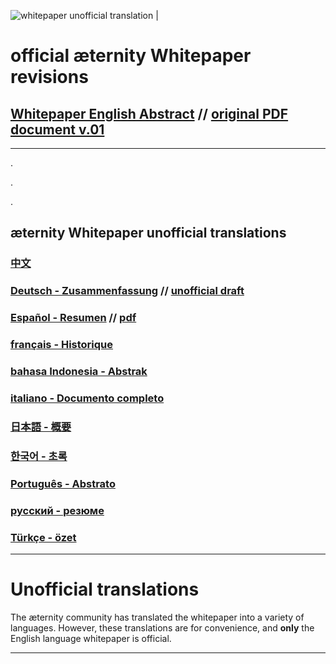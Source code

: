![whitepaper unofficial translation](http://aeternity.de/images-by-zwilla/whitepaper-header.jpg) |                                        

official æternity Whitepaper revisions 
=================================
## [Whitepaper English Abstract][WP_engl] // [original PDF document v.01](https://github.com/aeternity/wiki/blob/master/whitepapers/%C3%A6ternity-blockchain-whitepaper.pdf)
***
.

.

.
## æternity Whitepaper unofficial translations
### [中文](Whitepaper_Chinese)
### [Deutsch - Zusammenfassung](Whitepaper_Deutsch) // [unofficial draft]([German]-æternity-Whitepaper-Draft)
### [Español - Resumen](Whitepaper_Español) // [pdf](https://github.com/aeternity/wiki/blob/master/whitepapers/Aeternity-blockchain-espaniol.pdf)
### [français - Historique](Whitepaper_French)
### [bahasa Indonesia - Abstrak](Whitepaper_Indonesia)
### [italiano - Documento completo](Whitepaper_Italian)
### [日本語 - 概要](Whitepaper_Japanese)
### [한국어 - 초록][WP_kr]
### [Português - Abstrato](Whitepaper_-Português)
### [русский - резюме](Whitepaper_Russian)
### [Türkçe - özet](Whitepaper_Turkish)

***
# Unofficial translations
The æternity community has translated the whitepaper into a variety of languages. However, these translations are for convenience, and
**only** the English language whitepaper is official.

***
[WP_engl]: Whitepaper_English
[WP_kr]: Whitepaper_korean-(%ED%95%9C%EA%B5%AD%EC%96%B4)

